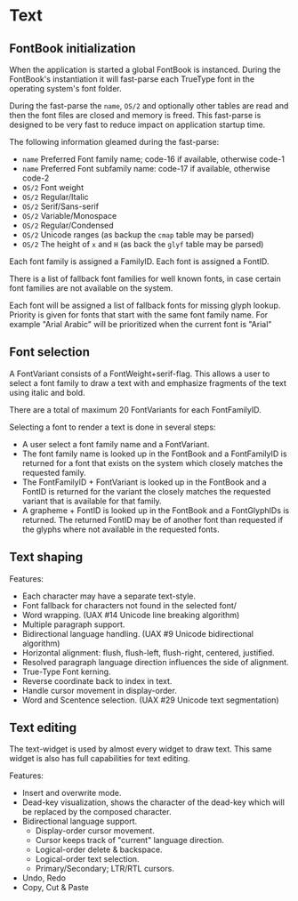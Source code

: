 Text
====

FontBook initialization
-----------------------

When the application is started a global FontBook is instanced.
During the FontBook's instantiation it will fast-parse each TrueType
font in the operating system's font folder.

During the fast-parse the `name`, `OS/2` and optionally other tables
are read and then the font files are closed and memory is freed. This
fast-parse is designed to be very fast to reduce impact on application
startup time.

The following information gleamed during the fast-parse:

 - `name` Preferred Font family name; code-16 if available, otherwise code-1
 - `name` Preferred Font subfamily name: code-17 if available, otherwise code-2
 - `OS/2` Font weight
 - `OS/2` Regular/Italic
 - `OS/2` Serif/Sans-serif
 - `OS/2` Variable/Monospace
 - `OS/2` Regular/Condensed
 - `OS/2` Unicode ranges (as backup the `cmap` table may be parsed)
 - `OS/2` The height of `x` and `H` (as back the `glyf` table may be parsed)

Each font family is assigned a FamilyID.
Each font is assigned a FontID.

There is a list of fallback font families for well known fonts, in case certain
font families are not available on the system.

Each font will be assigned a list of fallback fonts for missing glyph lookup.
Priority is given for fonts that start with the same font family name. For
example "Arial Arabic" will be prioritized when the current font is "Arial"

Font selection
--------------

A FontVariant consists of a FontWeight+serif-flag. This allows a user to select a font
family to draw a text with and emphasize fragments of the text using italic and bold.

There are a total of maximum 20 FontVariants for each FontFamilyID.

Selecting a font to render a text is done in several steps:

 - A user select a font family name and a FontVariant.
 - The font family name is looked up in the FontBook and a FontFamilyID is
   returned for a font that exists on the system which closely matches the
   requested family.
 - The FontFamilyID + FontVariant is looked up in the FontBook and a FontID
   is returned for the variant the closely matches the requested variant that
   is available for that family.
 - A grapheme + FontID is looked up in the FontBook and a FontGlyphIDs is returned.
   The returned FontID may be of another font than requested if the glyphs where
   not available in the requested fonts.

Text shaping
------------

Features:

 - Each character may have a separate text-style.
 - Font fallback for characters not found in the selected font/
 - Word wrapping. (UAX #14 Unicode line breaking algorithm)
 - Multiple paragraph support.
 - Bidirectional language handling. (UAX #9 Unicode bidirectional algorithm)
 - Horizontal alignment: flush, flush-left, flush-right, centered, justified.
 - Resolved paragraph language direction influences the side of alignment.
 - True-Type Font kerning.
 - Reverse coordinate back to index in text.
 - Handle cursor movement in display-order.
 - Word and Scentence selection. (UAX #29 Unicode text segmentation)

Text editing
------------
The text-widget is used by almost every widget to draw text. This same widget
is also has full capabilities for text editing.

Features:

 - Insert and overwrite mode.
 - Dead-key visualization, shows the character of the dead-key which will be
   replaced by the composed character.
 - Bidirectional language support.
   - Display-order cursor movement.
   - Cursor keeps track of "current" language direction.
   - Logical-order delete & backspace.
   - Logical-order text selection.
   - Primary/Secondary; LTR/RTL cursors.
 - Undo, Redo
 - Copy, Cut & Paste

